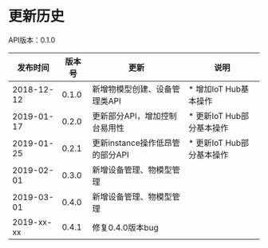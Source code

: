 # 更新历史 #
API版本：0.1.0

|发布时间|版本号|更新|说明|
|---|---|---|---|
|2018-12-12   |0.1.0   |新增物模型创建、设备管理类API       | * 增加IoT Hub基本操作
|2019-01-17   |0.2.0   |更新部分API，增加控制台易用性       | * 更新IoT Hub部分基本操作
|2019-01-25   |0.2.1   |更新instance操作低昂管的部分API    | * 更新IoT Hub部分基本操作
|2019-02-01   |0.3.0   |新增设备管理、物模型管理           | 
|2019-03-01   |0.4.0   |新增设备管理、物模型管理           | 
|2019-xx-xx   |0.4.1   |修复0.4.0版本bug                | 
